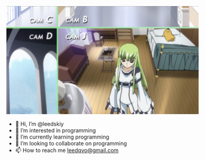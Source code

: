 ![MasterHead](https://github.com/leedskiy/leedskiy/blob/e551c275ad1c782b5ea7feecf75d102656a823d5/IMG_3585.PNG)
- 👋 Hi, I’m @leedskiy
- 👀 I’m interested in programming
- 🌱 I’m currently learning programming
- 💞️ I’m looking to collaborate on programming
- 📫 How to reach me leedqvo@gmail.com

<!---
leedskiy/leedskiy is a ✨ special ✨ repository because its `README.md` (this file) appears on your GitHub profile.
You can click the Preview link to take a look at your changes.
--->
